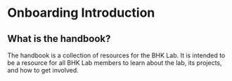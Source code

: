 # Onboarding Introduction

## What is the handbook?

The handbook is a collection of resources for the BHK Lab. It is intended to be a resource for all BHK Lab members to learn about the lab, its projects, and how to get involved.
